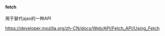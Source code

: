 #### fetch



用于替代ajax的一种API



https://developer.mozilla.org/zh-CN/docs/Web/API/Fetch_API/Using_Fetch